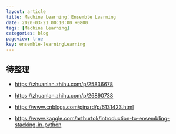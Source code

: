 ```yaml
---
layout: article
title: Machine Learning：Ensemble Learning
date: 2020-03-21 00:10:00 +0800
tags: [Machine Learning]
categories: blog
pageview: true
key: ensemble-learningLearning
---
```




## 待整理

- https://zhuanlan.zhihu.com/p/25836678
- https://zhuanlan.zhihu.com/p/26890738
- https://www.cnblogs.com/pinard/p/6131423.html

- https://www.kaggle.com/arthurtok/introduction-to-ensembling-stacking-in-python

